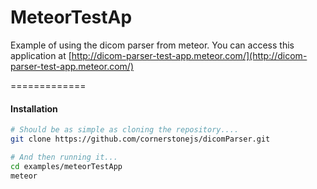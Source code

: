 MeteorTestAp
============

Example of using the dicom parser from meteor.  You can access this application
 at [http://dicom-parser-test-app.meteor.com/](http://dicom-parser-test-app.meteor.com/)


=============
#### Installation

````sh
# Should be as simple as cloning the repository....
git clone https://github.com/cornerstonejs/dicomParser.git

# And then running it...
cd examples/meteorTestApp
meteor
````

